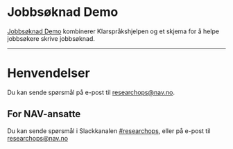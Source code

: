 Jobbsøknad Demo
================

[Jobbsøknad Demo](https://navikt.github.io/jobbsoknad/) kombinerer Klarspråkshjelpen og et skjema for å helpe jobbsøkere skrive jobbsøknad.

---


# Henvendelser

Du kan sende spørsmål på e-post til [researchops@nav.no](mailto:researchops@nav.no).

## For NAV-ansatte

Du kan sende spørsmål i Slackkanalen [#researchops](https://nav-it.slack.com/archives/C02UGFS2J4B), eller på e-post til [researchops@nav.no](mailto:researchops@nav.no)
